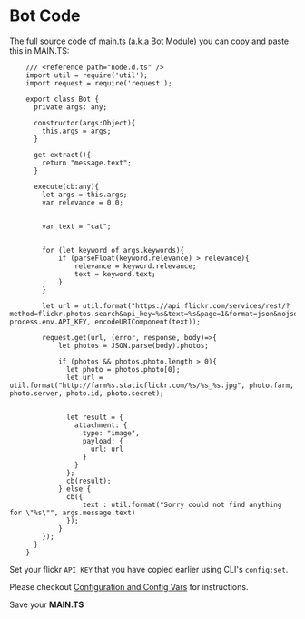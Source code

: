 # Bot Code

The full source code of main.ts (a.k.a Bot Module) you can copy and paste this in MAIN.TS:

```
    /// <reference path="node.d.ts" />
    import util = require('util');
    import request = require('request');

    export class Bot {
      private args: any;

      constructor(args:Object){
        this.args = args;
      }

      get extract(){
        return "message.text";
      }

      execute(cb:any){
        let args = this.args;
        var relevance = 0.0;


        var text = "cat";


        for (let keyword of args.keywords){
            if (parseFloat(keyword.relevance) > relevance){
                relevance = keyword.relevance;
                text = keyword.text;
            }
        }

        let url = util.format("https://api.flickr.com/services/rest/?method=flickr.photos.search&api_key=%s&text=%s&page=1&format=json&nojsoncallback=1&sort=relevance", process.env.API_KEY, encodeURIComponent(text));

        request.get(url, (error, response, body)=>{
            let photos = JSON.parse(body).photos;

            if (photos && photos.photo.length > 0){
              let photo = photos.photo[0];
              let url = util.format("http://farm%s.staticflickr.com/%s/%s_%s.jpg", photo.farm, photo.server, photo.id, photo.secret);


              let result = {
                attachment: {
                  type: "image",
                  payload: {
                    url: url
                  }
                }
              };
              cb(result);
            } else {
              cb({
                  text : util.format("Sorry could not find anything for \"%s\"", args.message.text)
              });
            }
        });
      }
    }

```

Set your flickr `API_KEY` that you have copied earlier using CLI's `config:set`.

Please checkout [Configuration and Config Vars](config_vars.md) for instructions.


Save your **MAIN.TS**
